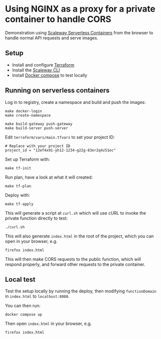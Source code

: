 # Using NGINX as a proxy for a private container to handle CORS

Demonstration using [Scaleway Serverless Containers](https://www.scaleway.com/en/serverless-containers/) from the browser to handle normal API requests and serve images.

## Setup

- Install and configure [Terraform](https://developer.hashicorp.com/terraform/tutorials/certification-associate-tutorials/install-cli)
- Install the [Scaleway CLI](https://github.com/scaleway/scaleway-cli#installation)
- Install [Docker compose](https://docs.docker.com/compose/) to test locally

## Running on serverless containers

Log in to registry, create a namespace and build and push the images:

```
make docker-login
make create-namespace

make build-gateway push-gateway
make build-server push-server
```

Edit `terraform/vars/main.tfvars` to set your project ID:

```
# Replace with your project ID
project_id = "12ef4x91-yh12-1234-g22g-83er2q4z51ec"
```

Set up Terraform with:

```
make tf-init
```

Run plan, have a look at what it will created:

```
make tf-plan
```

Deploy with:

```
make tf-apply
```

This will generate a script at `curl.sh` which will use cURL to invoke the private function directly to test:

```
./curl.sh
```

This will also generate `index.html` in the root of the project, which you can open in your browser, e.g.

```
firefox index.html
```

This will then make CORS requests to the public function, which will respond properly, and forward other requests to the private container.

## Local test

Test the setup locally by running the deploy, then modifying `functionDomain` in `index.html` to `localhost:8080`.

You can then run:

```
docker compose up
```

Then open `index.html` in your browser, e.g.

```
firefox index.html
```
